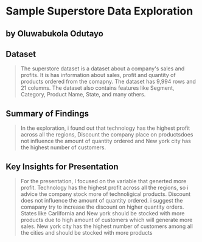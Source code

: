 # Sample Superstore Data Exploration
## by Oluwabukola Odutayo


## Dataset

> The superstore dataset is a dataset about a company's sales and profits. It is has information about sales, profit and quantity of products ordered from the comapny. The dataset has 9,994 rows and 21 columns.  The dataset also contains features like Segment, Category, Product Name, State, and many others.

## Summary of Findings

> In the exploration, i found out that technology has the highest profit across all the regions, Discount the company place on productsdoes not influence the amount of quantity ordered and New york city has the highest number of customers.

## Key Insights for Presentation

> For the presentation, I focused on the variable that generted more profit. Technology has the highest profit across all the regions, so i advice the company stock more of technoligical products. Discount does not influence the amount of quantity ordered. i suggest the comapany try to increase the discount on higher quantity orders. States like Carlifornia and New york should be stocked with more products due to high amount of customers which will generate more sales. New york city has the highest number of customers among all the cities and should be stocked with more products